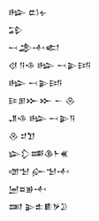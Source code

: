 <div class='block'>
<div class='line'>𒈗 𒆗𒉡</div>
<div class='line'>𒁉</div>
<div class='line'>𒁁𒂁𒋾𒅗</div>
<div class='line'>𒋼 𒀀𒈾 𒈗 𒁁𒉌𒅀</div>
<div class='line'>𒈗 𒁁𒉌𒅀</div>
<div class='line'>𒄿𒁳𒁍𒁍 𒀸 𒊮</div>
<div class='line'>𒂗𒈾 𒈗 𒁁𒉌𒀀</div>
<div class='line'>𒊮 𒄑𒈣</div>
<div class='line'>𒇽𒁷𒌁𒆠𒈨𒌍</div>
<div class='line'>𒌝𒈠 𒅎𒈠𒋾</div>
<div class='line'>𒅁𒊺𒂊𒋾</div>
<div class='line'>𒌅 𒉌𒉺𒀾𒃻𒊒</div>
</div>